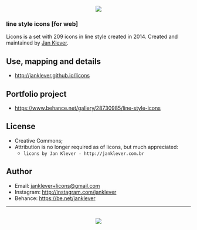 <p align="center"><img src="http://licons.janklever.com.br/examples/licons.png"/></p>

### line style icons [for web]

Licons is a set with 209 icons in line style created in 2014.
Created and maintained by [Jan Klever](https://janklever.com.br).


## Use, mapping and details

- http://janklever.github.io/licons


## Portfolio project
- https://www.behance.net/gallery/28730985/line-style-icons

## License
- Creative Commons;
- Attribution is no longer required as of licons, but much appreciated:
  - `licons by Jan Klever - http://janklever.com.br`


## Author
- Email: janklever+licons@gmail.com
- Instagram: http://instagram.com/janklever
- Behance: https://be.net/janklever




---


<p align="center"><br><img src="http://licons.janklever.com.br/examples/logo.png"/></p>